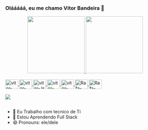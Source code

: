 ### Olááááá, eu me chamo Vitor Bandeira 👋

<div align="center">
  <a href="https://github.com/Cafety1">
  <img height="180em" src="https://github-readme-stats.vercel.app/api?username=cafety1&show_icons=true&theme=cobalt&include_all_commits=true&count_private=true"/>
  <img height="180em" src="https://github-readme-stats.vercel.app/api/top-langs/?username=cafety1&layout=compact&langs_count=7&theme=cobalt"/>
</div>
 
<div style="display: inline_block"><br>
  <img align="center" alt="vitor-HTML" height="30" width="40" src="https://cdn.jsdelivr.net/gh/devicons/devicon/icons/html5/html5-plain-wordmark.svg" />
  <img align="center" alt="vitor-CSS" height="30" width="40" src="https://cdn.jsdelivr.net/gh/devicons/devicon/icons/css3/css3-plain-wordmark.svg" />
  <img align="center" alt="vitor-Js" height="30" width="40" src="https://cdn.jsdelivr.net/gh/devicons/devicon/icons/javascript/javascript-plain.svg" />
  <img align="center" alt="vitor-Git" height="30" width="40" src="https://cdn.jsdelivr.net/gh/devicons/devicon/icons/git/git-plain-wordmark.svg" />
  <img align="center" alt="vitor-Jup" height="30" width="40" src="https://cdn.jsdelivr.net/gh/devicons/devicon/icons/jupyter/jupyter-original-wordmark.svg" /> 
  <img align="center" alt="Rafa-Python" height="30" width="40" src="https://cdn.jsdelivr.net/gh/devicons/devicon/icons/python/python-original-wordmark.svg" />
  <img align="center" alt="Rafa-Csharp" height="30" width="40" src="https://cdn.jsdelivr.net/gh/devicons/devicon/icons/csharp/csharp-original.svg">
 
</div>
 
  </br>
  <a href="https://www.linkedin.com/in/vbgonalves/" target="_blank"><img src="https://img.shields.io/badge/-LinkedIn-%230077B5?style=for-the-badge&logo=linkedin&logoColor=white" target="_blank"></a> 
  
##

- 🔭 Eu Trabalho com tecnico de Ti
- 🌱 Estou Aprendendo Full Stack
- 😄 Pronouns: ele/dele
